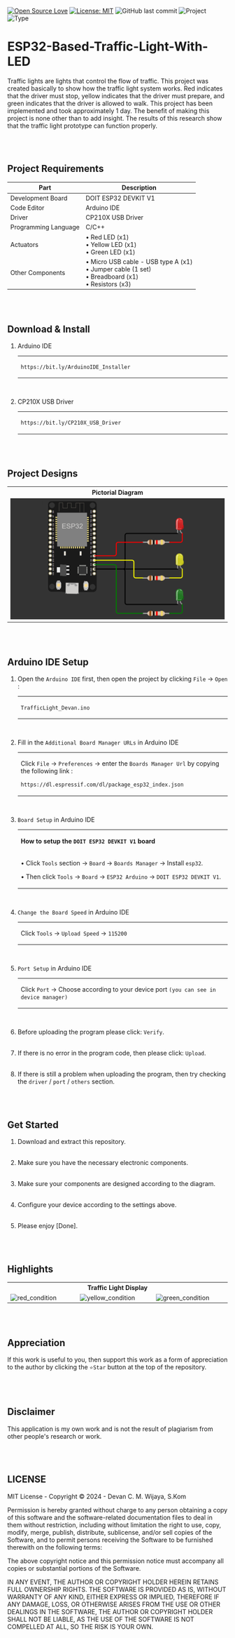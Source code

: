 [![Open Source Love](https://badges.frapsoft.com/os/v1/open-source.svg?style=flat)](https://github.com/ellerbrock/open-source-badges/)
[![License: MIT](https://img.shields.io/badge/License-MIT-blue.svg?logo=github&color=%23F7DF1E)](https://opensource.org/licenses/MIT)
![GitHub last commit](https://img.shields.io/github/last-commit/cakraawijaya/ESP32-Based-Traffic-Light-With-LED?logo=Codeforces&logoColor=white&color=%23F7DF1E)
![Project](https://img.shields.io/badge/Project-ESP32-light.svg?style=flat&logo=espressif&logoColor=white&color=%23F7DF1E)
![Type](https://img.shields.io/badge/Type-Bootcamp-light.svg?style=flat&logo=gitbook&logoColor=white&color=%23F7DF1E)

# ESP32-Based-Traffic-Light-With-LED
Traffic lights are lights that control the flow of traffic. This project was created basically to show how the traffic light system works. Red indicates that the driver must stop, yellow indicates that the driver must prepare, and green indicates that the driver is allowed to walk. This project has been implemented and took approximately 1 day. The benefit of making this project is none other than to add insight. The results of this research show that the traffic light prototype can function properly.

<br><br>

## Project Requirements
| Part | Description |
| --- | --- |
| Development Board | DOIT ESP32 DEVKIT V1 |
| Code Editor | Arduino IDE |
| Driver | CP210X USB Driver |
| Programming Language | C/C++ |
| Actuators | • Red LED (x1)<br>• Yellow LED (x1)<br>• Green LED (x1) |
| Other Components | • Micro USB cable - USB type A (x1)<br>• Jumper cable (1 set)<br>• Breadboard (x1)<br>• Resistors (x3) |

<br><br>

## Download & Install
1. Arduino IDE

   <table><tr><td width="810">
         
   ```
   https://bit.ly/ArduinoIDE_Installer
   ```

   </td></tr></table><br>
   
2. CP210X USB Driver

   <table><tr><td width="810">
   
   ```
   https://bit.ly/CP210X_USB_Driver
   ```

   </td></tr></table>
   
<br><br>

## Project Designs
<table>
<tr>
<th width="840">Pictorial Diagram</th>
</tr>
<tr>
<td><img src="Assets/Pictorial Diagram.jpg" alt="pictorial-diagram"></td>
</tr>
</table>

<br><br>

## Arduino IDE Setup
1. Open the ``` Arduino IDE ``` first, then open the project by clicking ``` File ``` -> ``` Open ``` :

   <table><tr><td width="810">
   
      ``` TrafficLight_Devan.ino ```

   </td></tr></table><br>
   
2. Fill in the ``` Additional Board Manager URLs ``` in Arduino IDE

   <table><tr><td width="810">
      
      Click ``` File ``` -> ``` Preferences ``` -> enter the ``` Boards Manager Url ``` by copying the following link :
   
      ```
      https://dl.espressif.com/dl/package_esp32_index.json
      ```

   </td></tr></table><br>
   
3. ``` Board Setup ``` in Arduino IDE
   <table>
      <tr><th width="810">
            
      How to setup the ``` DOIT ESP32 DEVKIT V1 ``` board
   
      </th></tr>
      <tr><td colspan="2">

      • Click ``` Tools ``` section -> ``` Board ``` -> ``` Boards Manager ``` -> Install ``` esp32 ```.

      • Then click ``` Tools ``` -> ``` Board ``` -> ``` ESP32 Arduino ``` -> ``` DOIT ESP32 DEVKIT V1 ```.
              
      </td></tr>
   </table><br>
   
4. ``` Change the Board Speed ``` in Arduino IDE

   <table><tr><td width="810">
         
      Click ``` Tools ``` -> ``` Upload Speed ``` -> ``` 115200 ```

   </td></tr></table><br>
   
5. ``` Port Setup ``` in Arduino IDE

   <table><tr><td width="810">
         
      Click ``` Port ``` -> Choose according to your device port ``` (you can see in device manager) ```

   </td></tr></table><br>

6. Before uploading the program please click: ``` Verify ```.<br><br>

7. If there is no error in the program code, then please click: ``` Upload ```.<br><br>

8. If there is still a problem when uploading the program, then try checking the ``` driver ``` / ``` port ``` / ``` others ``` section.

<br><br>

## Get Started
1. Download and extract this repository.<br><br>
   
2. Make sure you have the necessary electronic components.<br><br>
   
3. Make sure your components are designed according to the diagram.<br><br>
   
4. Configure your device according to the settings above.<br><br>

5. Please enjoy [Done].

<br><br>

## Highlights
<table>
<tr>
<th width="840" colspan="3">Traffic Light Display</th>
</tr>
<tr>
<td width="280"><img src="Assets/Documentation/Experiment/View-1.jpg" alt="red_condition"></td>
<td width="280"><img src="Assets/Documentation/Experiment/View-2.jpg" alt="yellow_condition"></td>
<td width="280"><img src="Assets/Documentation/Experiment/View-3.jpg" alt="green_condition"></td>
</tr>
</table>

<br><br>

## Appreciation
If this work is useful to you, then support this work as a form of appreciation to the author by clicking the ``` ⭐Star ``` button at the top of the repository.

<br><br>

## Disclaimer
This application is my own work and is not the result of plagiarism from other people's research or work.

<br><br>

## LICENSE
MIT License - Copyright © 2024 - Devan C. M. Wijaya, S.Kom

Permission is hereby granted without charge to any person obtaining a copy of this software and the software-related documentation files to deal in them without restriction, including without limitation the right to use, copy, modify, merge, publish, distribute, sublicense, and/or sell copies of the Software, and to permit persons receiving the Software to be furnished therewith on the following terms:

The above copyright notice and this permission notice must accompany all copies or substantial portions of the Software.

IN ANY EVENT, THE AUTHOR OR COPYRIGHT HOLDER HEREIN RETAINS FULL OWNERSHIP RIGHTS. THE SOFTWARE IS PROVIDED AS IS, WITHOUT WARRANTY OF ANY KIND, EITHER EXPRESS OR IMPLIED, THEREFORE IF ANY DAMAGE, LOSS, OR OTHERWISE ARISES FROM THE USE OR OTHER DEALINGS IN THE SOFTWARE, THE AUTHOR OR COPYRIGHT HOLDER SHALL NOT BE LIABLE, AS THE USE OF THE SOFTWARE IS NOT COMPELLED AT ALL, SO THE RISK IS YOUR OWN.
